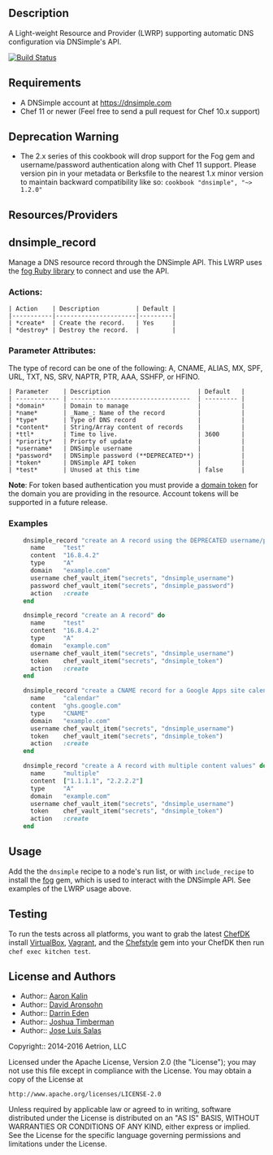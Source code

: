 ## Description

A Light-weight Resource and Provider (LWRP) supporting
automatic DNS configuration via DNSimple's API.

[![Build Status](https://travis-ci.org/dnsimple/chef-dnsimple.png?branch=master)](https://travis-ci.org/dnsimple/chef-dnsimple)

## Requirements

* A DNSimple account at https://dnsimple.com
* Chef 11 or newer (Feel free to send a pull request for Chef 10.x support)

## Deprecation Warning

* The 2.x series of this cookbook will drop support for the Fog gem
  and username/password authentication along with Chef 11 support. Please
  version pin in your metadata or Berksfile to the nearest 1.x minor version
  to maintain backward compatibility like so: `cookbook "dnsimple", "~> 1.2.0"`

## Resources/Providers

dnsimple\_record
----------------

Manage a DNS resource record through the DNSimple API. This LWRP uses
the [fog Ruby library](http://rubygems.org/gems/fog) to connect and
use the API.

### Actions:

    | Action    | Description          | Default |
    |-----------|----------------------|---------|
    | *create*  | Create the record.   | Yes     |
    | *destroy* | Destroy the record.  |         |

### Parameter Attributes:

The type of record can be one of the following: A, CNAME, ALIAS, MX,
SPF, URL, TXT, NS, SRV, NAPTR, PTR, AAA, SSHFP, or HFINO.

    | Parameter    | Description                        | Default   |
    | ------------ | ---------------------------------  | --------- |
    | *domain*     | Domain to manage                   |           |
    | *name*       | _Name_: Name of the record         |           |
    | *type*       | Type of DNS record                 |           |
    | *content*    | String/Array content of records    |           |
    | *ttl*        | Time to live.                      | 3600      |
    | *priority*   | Priorty of update                  |           |
    | *username*   | DNSimple username                  |           |
    | *password*   | DNSimple password (**DEPRECATED**) |           |
    | *token*      | DNSimple API token                 |           |
    | *test*       | Unused at this time                | false     |

**Note**: For token based authentication you must provide a [domain token][]
for the domain you are providing in the resource. Account tokens will be
supported in a future release.

### Examples

```ruby
    dnsimple_record "create an A record using the DEPRECATED username/password authentication" do
      name     "test"
      content  "16.8.4.2"
      type     "A"
      domain   "example.com"
      username chef_vault_item("secrets", "dnsimple_username")
      password chef_vault_item("secrets", "dnsimple_password")
      action   :create
    end

    dnsimple_record "create an A record" do
      name     "test"
      content  "16.8.4.2"
      type     "A"
      domain   "example.com"
      username chef_vault_item("secrets", "dnsimple_username")
      token    chef_vault_item("secrets", "dnsimple_token")
      action   :create
    end

    dnsimple_record "create a CNAME record for a Google Apps site calendar" do
      name     "calendar"
      content  "ghs.google.com"
      type     "CNAME"
      domain   "example.com"
      username chef_vault_item("secrets", "dnsimple_username")
      token    chef_vault_item("secrets", "dnsimple_token")
      action   :create
    end

    dnsimple_record "create a A record with multiple content values" do
      name     "multiple"
      content  ["1.1.1.1", "2.2.2.2"]
      type     "A"
      domain   "example.com"
      username chef_vault_item("secrets", "dnsimple_username")
      token    chef_vault_item("secrets", "dnsimple_token")
      action   :create
    end
```

## Usage

Add the the `dnsimple` recipe to a node's run list, or with
`include_recipe` to install the [fog](http://rubygems.org/gems/fog)
gem, which is used to interact with the DNSimple API. See
examples of the LWRP usage above.

## Testing

To run the tests across all platforms, you want to grab the latest [ChefDK][]
install [VirtualBox][], [Vagrant][], and the [Chefstyle][] gem into your ChefDK
then run `chef exec kitchen test`.

## License and Authors

* Author:: [Aaron Kalin](https://github.com/martinisoft)
* Author:: [David Aronsohn](https://github.com/tbunnyman)
* Author:: [Darrin Eden](https://github.com/dje)
* Author:: [Joshua Timberman](https://github.com/jtimberman)
* Author:: [Jose Luis Salas](https://github.com/josacar)

Copyright:: 2014-2016 Aetrion, LLC

Licensed under the Apache License, Version 2.0 (the "License");
you may not use this file except in compliance with the License.
You may obtain a copy of the License at

    http://www.apache.org/licenses/LICENSE-2.0

Unless required by applicable law or agreed to in writing, software
distributed under the License is distributed on an "AS IS" BASIS,
WITHOUT WARRANTIES OR CONDITIONS OF ANY KIND, either express or implied.
See the License for the specific language governing permissions and
limitations under the License.

[ChefDK]: https://downloads.chef.io/chef-dk/
[VirtualBox]: https://www.virtualbox.org/wiki/Downloads
[Vagrant]: https://www.vagrantup.com/downloads.html
[Chefstyle]: https://github.com/chef/chefstyle
[domain token]: https://developer.dnsimple.com/v1/authentication/#domain-token
